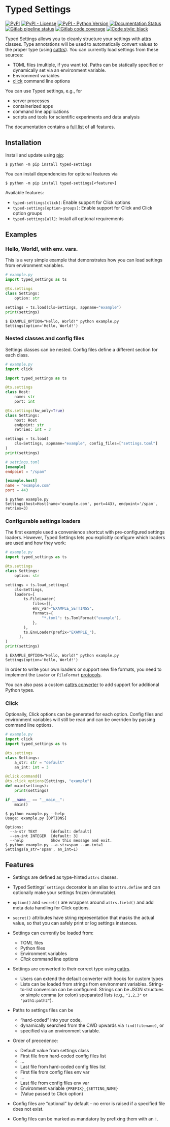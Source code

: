 # Typed Settings

[![PyPI](https://img.shields.io/pypi/v/typed-settings)](https://pypi.org/project/typed-settings/)
[![PyPI - License](https://img.shields.io/pypi/l/typed-settings)](https://pypi.org/project/typed-settings/)
[![PyPI - Python Version](https://img.shields.io/pypi/pyversions/typed-settings)](https://pypi.org/project/typed-settings/)
[![Documentation Status](https://readthedocs.org/projects/typed-settings/badge/?version=latest)](https://typed-settings.readthedocs.io/en/latest/?badge=latest)
[![Gitlab pipeline status](https://img.shields.io/gitlab/pipeline/sscherfke/typed-settings/main)](https://gitlab.com/sscherfke/typed-settings/-/pipelines/charts)
[![Gitlab code coverage](https://img.shields.io/gitlab/coverage/sscherfke/typed-settings/main)](https://gitlab.com/sscherfke/typed-settings/-/graphs/main/charts)
[![Code style: black](https://img.shields.io/badge/code%20style-black-000000.svg)](https://github.com/psf/black)


Typed Settings allows you to cleanly structure your settings with [attrs](https://www.attrs.org) classes.
Type annotations will be used to automatically convert values to the proper type (using [cattrs](https://cattrs.readthedocs.io)).
You can currently load settings from these sources:

- TOML files (multiple, if you want to).  Paths can be statically specified or dynamically set via an environment variable.
- Environment variables
- [click](https://click.palletsprojects.com) command line options

You can use Typed settings, e.g., for

- server processes
- containerized apps
- command line applications
- scripts and tools for scientific experiments and data analysis

The documentation contains a [full list](https://typed-settings.readthedocs.io/en/latest/why.html#comprehensive-list-of-features) of all features.


## Installation

Install and update using [pip](https://pip.pypa.io/en/stable/quickstart/):

```console
$ python -m pip install typed-settings
```

You can install dependencies for optional features via

```console
$ python -m pip install typed-settings[<feature>]
```

Available features:

- `typed-settings[click]`: Enable support for Click options
- `typed-settings[option-groups]`: Enable support for Click and Click option groups
- `typed-settings[all]`: Install all optional requirements

## Examples

### Hello, World!, with env. vars.

This is a very simple example that demonstrates how you can load settings from environment variables.

```python
# example.py
import typed_settings as ts

@ts.settings
class Settings:
    option: str

settings = ts.load(cls=Settings, appname="example")
print(settings)
```

```console
$ EXAMPLE_OPTION="Hello, World!" python example.py
Settings(option='Hello, World!')
```


### Nested classes and config files

Settings classes can be nested.
Config files define a different section for each class.

```python
# example.py
import click

import typed_settings as ts

@ts.settings
class Host:
    name: str
    port: int

@ts.settings(kw_only=True)
class Settings:
    host: Host
    endpoint: str
    retries: int = 3

settings = ts.load(
    cls=Settings, appname="example", config_files=["settings.toml"]
)
print(settings)
```

```toml
# settings.toml
[example]
endpoint = "/spam"

[example.host]
name = "example.com"
port = 443
```

```console
$ python example.py
Settings(host=Host(name='example.com', port=443), endpoint='/spam', retries=3)
```


### Configurable settings loaders

The first example used a convenience shortcut with pre-configured settings loaders.
However, Typed Settings lets you explicitly configure which loaders are used and how they work:

```python
# example.py
import typed_settings as ts

@ts.settings
class Settings:
    option: str

settings = ts.load_settings(
    cls=Settings,
    loaders=[
        ts.FileLoader(
            files=[],
            env_var="EXAMPLE_SETTINGS",
            formats={
                "*.toml": ts.TomlFormat("example"),
            },
        ),
        ts.EnvLoader(prefix="EXAMPLE_"),
      ],
)
print(settings)
```

```console
$ EXAMPLE_OPTION="Hello, World!" python example.py
Settings(option='Hello, World!')
```

In order to write your own loaders or support new file formats, you need to implement the `Loader` or `FileFormat` [protocols](https://typed-settings.readthedocs.io/en/latest/apiref.html#module-typed_settings.loaders).

You can also pass a custom [cattrs converter](https://cattrs.readthedocs.io/en/latest/index.html) to add support for additional Python types.

### Click

Optionally, Click options can be generated for each option.  Config files and environment variables will still be read and can be overriden by passing command line options.


```python
# example.py
import click
import typed_settings as ts

@ts.settings
class Settings:
    a_str: str = "default"
    an_int: int = 3

@click.command()
@ts.click_options(Settings, "example")
def main(settings):
    print(settings)

if __name__ == "__main__":
    main()
```

```console
$ python example.py --help
Usage: example.py [OPTIONS]

Options:
  --a-str TEXT      [default: default]
  --an-int INTEGER  [default: 3]
  --help            Show this message and exit.
$ python example.py --a-str=spam --an-int=1
Settings(a_str='spam', an_int=1)
```


## Features

- Settings are defined as type-hinted `attrs` classes.

- Typed Settings’ `settings` decorator is an alias to `attrs.define` and can optionally make your settings frozen (immutable).

- `option()` and `secret()` are wrappers around `attrs.field()` and add meta data handling for Click options.

- `secret()` attributes have string representation that masks the actual value, so that you can safely print or log settings instances.

- Settings can currently be loaded from:

  - TOML files
  - Python files
  - Environment variables
  - *Click* command line options

- Settings are converted to their correct type using [cattrs](https://cattrs.readthedocs.io).

  - Users can extend the default converter with hooks for custom types
  - Lists can be loaded from strings from environment variables.
    String-to-list conversion can be configured.
    Strings can be JSON structues or simple comma (or colon) speparated lists (e.g., `"1,2,3"` or `"path1:path2"`).

- Paths to settings files can be

  - “hard-coded” into your code,
  - dynamically searched from the CWD upwards via `find(filename)`, or
  - specified via an environment variable.

- Order of precedence:

  - Default value from settings class
  - First file from hard-coded config files list
  - ...
  - Last file from hard-coded config files list
  - First file from config files env var
  - ...
  - Last file from config files env var
  - Environment variable `{PREFIX}_{SETTING_NAME}`
  - (Value passed to Click option)

- Config files are “optional” by default – no error is raised if a specified file does not exist.

- Config files can be marked as mandatory by prefixing them with an `!`.
